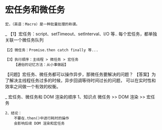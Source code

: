 # 宏任务和微任务
    宏，（英语：Macro）是一种批量处理的称谓。

\_ 【1】宏任务：script、setTimeout、setInterval、I/O 等..
    每个宏任务，都单独关联一个微任务队列

    【2】微任务：Promise.then catch finally 等...

    【3】执行顺序：主线程 > 微任务 > 宏任务
        【通俗的记忆方法：从小事做起】

【问题】宏任务、微任务都可以操作异步，那微任务要解决的问题？
【答案】为了解决主线程任务过多的时候，异步回调等待时间过长的问题，
    可以在实时性和效率之间做一个有效的权衡。

\_ 宏任务、微任务和 DOM 渲染的顺序
    1、知识点
        微任务 >> DOM 渲染 >> 宏任务

    2、结论：
        不要在.then()中进行耗时的操作
        会影响后续 DOM 渲染和宏任务
